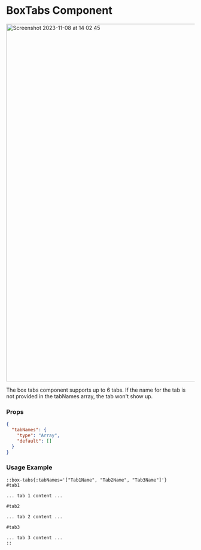# BoxTabs Component

<img width="954" alt="Screenshot 2023-11-08 at 14 02 45" src="https://github.com/walt-id/waltid-docs/assets/48290617/98e91cca-1c29-429d-843d-f9a2e9051720">

The box tabs component supports up to 6 tabs. If the name for the tab is not provided in the tabNames array,
the tab won't show up.

### Props
```json
{
  "tabNames": {
    "type": "Array",
    "default": []
  }
}
```

### Usage Example

```
::box-tabs{:tabNames='["Tab1Name", "Tab2Name", "Tab3Name"]'}
#tab1
 
... tab 1 content ...

#tab2

... tab 2 content ...

#tab3

... tab 3 content ...
::

```
